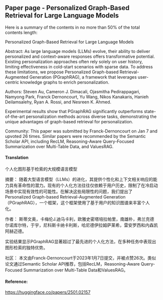 ## Paper page - Personalized Graph-Based Retrieval for Large Language Models

Here is a summary of the contents in no more than 50% of the total contents length:

Personalized Graph-Based Retrieval for Large Language Models

Abstract:
As large language models (LLMs) evolve, their ability to deliver personalized and context-aware responses offers transformative potential. Existing personalization approaches often rely solely on user history, limiting effectiveness in cold-start scenarios with sparse data. To address these limitations, we propose Personalized Graph-based Retrieval-Augmented Generation (PGraphRAG), a framework that leverages user-centric knowledge graphs to enrich personalization.

Authors:
Steven Au, Cameron J. Dimacali, Ojasmitha Pedirappagari, Namyong Park, Franck Dernoncourt, Yu Wang, Nikos Kanakaris, Hanieh Deilamsalehy, Ryan A. Rossi, and Nesreen K. Ahmed.

Experimental results show that PGraphRAG significantly outperforms state-of-the-art personalization methods across diverse tasks, demonstrating the unique advantages of graph-based retrieval for personalization.

Community:
This paper was submitted by Franck-Dernoncourt on Jan 7 and upvoted 26 times. Similar papers were recommended by the Semantic Scholar API, including RecLM, Reasoning-Aware Query-Focused Summarization over Multi-Table Data, and ValuesRAG.

#### Translation 

<document>个人化图形基于检索的大规模语言模型

摘要：
随着大型语言模型（LLMs）的进化，其提供个性化和上下文相关响应的能力具有革命性的潜力。现有的个人化方法往往仅依赖于用户历史，限制了在冷启动场景中实现有效性的可能性。在解决这些局限性的问题，我们提出了Personalized Graph-based Retrieval-Augmented Generation（PGraphRAG），一个框架，这个框架使用了基于用户的知识图谱来丰富个人化。

作者：
斯蒂文奥，卡梅伦J.迪马卡利，欧雅史密塔培拉帕里，南雄朴，弗兰克德尔诺库尔特，于宇，尼科斯卡纳卡利斯，哈尼德伊拉姆萨莱希，雷安罗西和内森凯阿赫迈德。

实验结果显示PGraphRAG显著超过了最先进的个人化方法，在多种任务中表现出图形检索的独特优势。

社区：
本文由Franck-Dernoncourt于2023年1月7日提交，并被点赞26次。类似论文通过Semantic Scholar API推荐，包括RecLM，Reasoning-Aware Query-Focused Summarization over Multi-Table Data和ValuesRAG。</document>

#### Reference: 

https://huggingface.co/papers/2501.02157